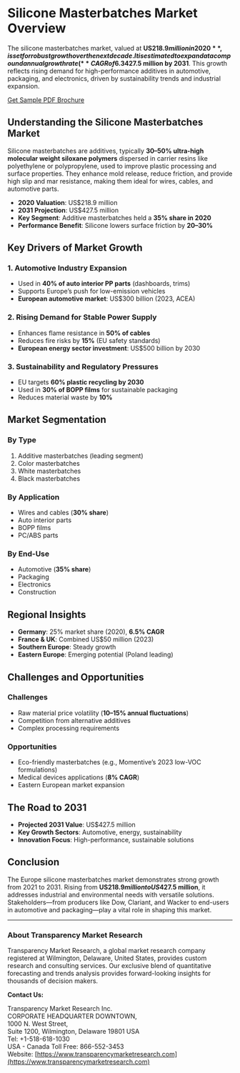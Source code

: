 # Silicone Masterbatches Market Overview

The silicone masterbatches market, valued at **US$218.9 million in 2020**, is set for robust growth over the next decade. It is estimated to expand at a compound annual growth rate (**CAGR of 6.3%**) from 2021 to 2031, reaching **US$427.5 million by 2031**. This growth reflects rising demand for high-performance additives in automotive, packaging, and electronics, driven by sustainability trends and industrial expansion.

[Get Sample PDF Brochure](https://www.transparencymarketresearch.com/sample/sample.php?flag=S&rep_id=84549)

## Understanding the Silicone Masterbatches Market

Silicone masterbatches are additives, typically **30–50% ultra-high molecular weight siloxane polymers** dispersed in carrier resins like polyethylene or polypropylene, used to improve plastic processing and surface properties. They enhance mold release, reduce friction, and provide high slip and mar resistance, making them ideal for wires, cables, and automotive parts.

- **2020 Valuation**: US$218.9 million
- **2031 Projection**: US$427.5 million
- **Key Segment**: Additive masterbatches held a **35% share in 2020**
- **Performance Benefit**: Silicone lowers surface friction by **20–30%**

## Key Drivers of Market Growth

### 1. Automotive Industry Expansion
- Used in **40% of auto interior PP parts** (dashboards, trims)
- Supports Europe’s push for low-emission vehicles
- **European automotive market**: US$300 billion (2023, ACEA)

### 2. Rising Demand for Stable Power Supply
- Enhances flame resistance in **50% of cables**
- Reduces fire risks by **15%** (EU safety standards)
- **European energy sector investment**: US$500 billion by 2030

### 3. Sustainability and Regulatory Pressures
- EU targets **60% plastic recycling by 2030**
- Used in **30% of BOPP films** for sustainable packaging
- Reduces material waste by **10%**

## Market Segmentation

### By Type
1. Additive masterbatches (leading segment)
2. Color masterbatches
3. White masterbatches
4. Black masterbatches

### By Application
- Wires and cables (**30% share**)
- Auto interior parts
- BOPP films
- PC/ABS parts

### By End-Use
- Automotive (**35% share**)
- Packaging
- Electronics
- Construction

## Regional Insights
- **Germany**: 25% market share (2020), **6.5% CAGR**
- **France & UK**: Combined US$50 million (2023)
- **Southern Europe**: Steady growth
- **Eastern Europe**: Emerging potential (Poland leading)

## Challenges and Opportunities

### Challenges
- Raw material price volatility (**10–15% annual fluctuations**)
- Competition from alternative additives
- Complex processing requirements

### Opportunities
- Eco-friendly masterbatches (e.g., Momentive’s 2023 low-VOC formulations)
- Medical devices applications (**8% CAGR**)
- Eastern European market expansion

## The Road to 2031

- **Projected 2031 Value**: US$427.5 million
- **Key Growth Sectors**: Automotive, energy, sustainability
- **Innovation Focus**: High-performance, sustainable solutions

## Conclusion

The Europe silicone masterbatches market demonstrates strong growth from 2021 to 2031. Rising from **US$218.9 million to US$427.5 million**, it addresses industrial and environmental needs with versatile solutions. Stakeholders—from producers like Dow, Clariant, and Wacker to end-users in automotive and packaging—play a vital role in shaping this market.

---

### About Transparency Market Research

Transparency Market Research, a global market research company registered at Wilmington, Delaware, United States, provides custom research and consulting services. Our exclusive blend of quantitative forecasting and trends analysis provides forward-looking insights for thousands of decision makers.

**Contact Us:**

Transparency Market Research Inc.  
CORPORATE HEADQUARTER DOWNTOWN,  
1000 N. West Street,  
Suite 1200, Wilmington, Delaware 19801 USA  
Tel: +1-518-618-1030  
USA - Canada Toll Free: 866-552-3453  
Website: [https://www.transparencymarketresearch.com](https://www.transparencymarketresearch.com)